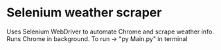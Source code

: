 # Selenium weather scraper 


Uses Selenium WebDriver to automate Chrome and scrape weather info.
Runs Chrome in background.
To run -> "py Main.py" in terminal
